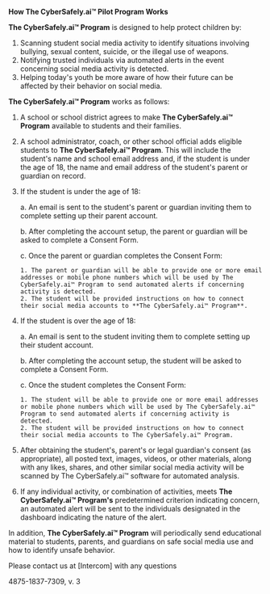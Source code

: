 **How The CyberSafely.ai™ Pilot Program Works**

**The CyberSafely.ai™ Program** is designed to help protect children by:

1. Scanning student social media activity to identify situations involving bullying, sexual content, suicide, or the illegal use of weapons.
2. Notifying trusted individuals via automated alerts in the event concerning social media activity is detected.
3. Helping today's youth be more aware of how their future can be affected by their behavior on social media.

**The CyberSafely.ai™ Program** works as follows:

1.  A school or school district agrees to make **The CyberSafely.ai™ Program** available to students and their families.
2.  A school administrator, coach, or other school official adds eligible students to **The CyberSafely.ai™ Program**. This will include the student's name and school email address and, if the student is under the age of 18, the name and email address of the student's parent or guardian on record.

3.  If the student is under the age of 18:

    a. An email is sent to the student's parent or guardian inviting them to complete setting up their parent account.

    b. After completing the account setup, the parent or guardian will be asked to complete a Consent Form.

    c. Once the parent or guardian completes the Consent Form:

        1. The parent or guardian will be able to provide one or more email addresses or mobile phone numbers which will be used by The CyberSafely.ai™ Program to send automated alerts if concerning activity is detected.
        2. The student will be provided instructions on how to connect their social media accounts to **The CyberSafely.ai™ Program**.

4.  If the student is over the age of 18:

    a. An email is sent to the student inviting them to complete setting up their student account.

    b. After completing the account setup, the student will be asked to complete a Consent Form.

    c. Once the student completes the Consent Form:

        1. The student will be able to provide one or more email addresses or mobile phone numbers which will be used by The CyberSafely.ai™ Program to send automated alerts if concerning activity is detected.
        2. The student will be provided instructions on how to connect their social media accounts to The CyberSafely.ai™ Program.

5.  After obtaining the student's, parent's or legal guardian's consent (as appropriate), all posted text, images, videos, or other materials, along with any likes, shares, and other similar social media activity will be scanned by The CyberSafely.ai™ software for automated analysis.
6.  If any individual activity, or combination of activities, meets **The CyberSafely.ai™ Program's** predetermined criterion indicating concern, an automated alert will be sent to the individuals designated in the dashboard indicating the nature of the alert.

In addition, **The CyberSafely.ai™ Program** will periodically send educational material to students, parents, and guardians on safe social media use and how to identify unsafe behavior.

Please contact us at [Intercom] with any questions

4875-1837-7309, v. 3
